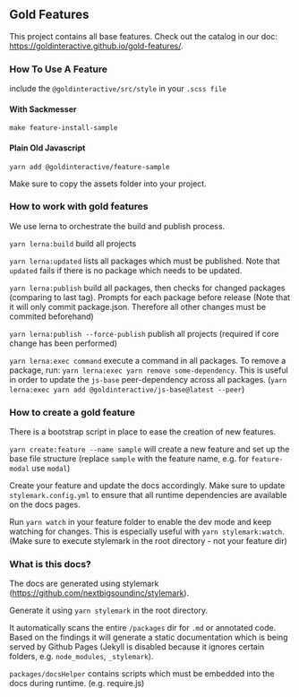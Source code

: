 ## Gold Features

This project contains all base features. Check out the catalog in our doc: <https://goldinteractive.github.io/gold-features/>.

### How To Use A Feature

include the `@goldinteractive/src/style` in your `.scss file`

#### With Sackmesser

`make feature-install-sample`

#### Plain Old Javascript

`yarn add @goldinteractive/feature-sample`

Make sure to copy the assets folder into your project.

### How to work with gold features

We use lerna to orchestrate the build and publish process.

`yarn lerna:build` build all projects

`yarn lerna:updated` lists all packages which must be published. Note that `updated` fails if there is no package which needs to be updated.

`yarn lerna:publish` build all packages, then checks for changed packages (comparing to last tag). Prompts for each package before release (Note that it will only commit package.json. Therefore all other changes must be commited beforehand)

`yarn lerna:publish --force-publish` publish all projects (required if core change has been performed)

`yarn lerna:exec command` execute a command in all packages. To remove a package, run: `yarn lerna:exec yarn remove some-dependency`. This is useful in order to update the `js-base` peer-dependency across all packages. (`yarn lerna:exec yarn add @goldinteractive/js-base@latest --peer`)

### How to create a gold feature

There is a bootstrap script in place to ease the creation of new features.

`yarn create:feature --name sample` will create a new feature and set up the base file structure (replace `sample` with the feature name, e.g. for `feature-modal` use `modal`)

Create your feature and update the docs accordingly. Make sure to update `stylemark.config.yml` to ensure that all runtime dependencies are available on the docs pages.

Run `yarn watch` in your feature folder to enable the dev mode and keep watching for changes. This is especially useful with `yarn stylemark:watch`. (Make sure to execute stylemark in the root directory - not your feature dir)

### What is this docs?

The docs are generated using stylemark (https://github.com/nextbigsoundinc/stylemark).

Generate it using `yarn stylemark` in the root directory.

It automatically scans the entire `/packages` dir for `.md` or annotated code. Based on the findings it will generate a static documentation which is being served by Github Pages (Jekyll is disabled because it ignores certain folders, e.g. `node_modules`, `_stylemark`).

`packages/docsHelper` contains scripts which must be embedded into the docs during runtime. (e.g. require.js)